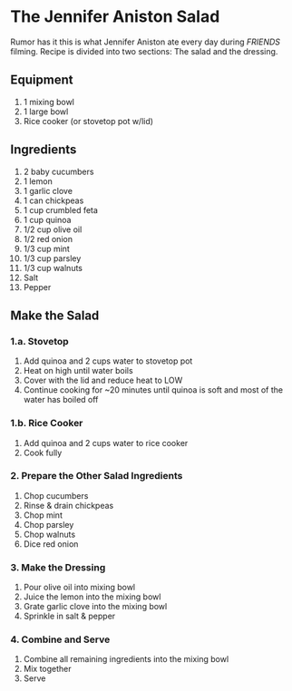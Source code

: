 # The Jennifer Aniston Salad

Rumor has it this is what Jennifer Aniston ate every day during _FRIENDS_ filming.  Recipe is divided into two sections: The salad and the dressing.

## Equipment
1. 1 mixing bowl
1. 1 large bowl
1. Rice cooker (or stovetop pot w/lid)

## Ingredients
1. 2 baby cucumbers
1. 1 lemon
1. 1 garlic clove
1. 1 can chickpeas
1. 1 cup crumbled feta
1. 1 cup quinoa
1. 1/2 cup olive oil
1. 1/2 red onion
1. 1/3 cup mint
1. 1/3 cup parsley
1. 1/3 cup walnuts
1. Salt
1. Pepper

## Make the Salad

### 1.a. Stovetop
1. Add quinoa and 2 cups water to stovetop pot
1. Heat on high until water boils
1. Cover with the lid and reduce heat to LOW
1. Continue cooking for ~20 minutes until quinoa is soft and most of the water has boiled off

### 1.b. Rice Cooker
1. Add quinoa and 2 cups water to rice cooker
1. Cook fully

### 2. Prepare the Other Salad Ingredients
1. Chop cucumbers
1. Rinse & drain chickpeas
1. Chop mint
1. Chop parsley
1. Chop walnuts
1. Dice red onion

### 3. Make the Dressing
1. Pour olive oil into mixing bowl
1. Juice the lemon into the mixing bowl
1. Grate garlic clove into the mixing bowl
1. Sprinkle in salt & pepper

### 4. Combine and Serve
1. Combine all remaining ingredients into the mixing bowl
1. Mix together
1. Serve
